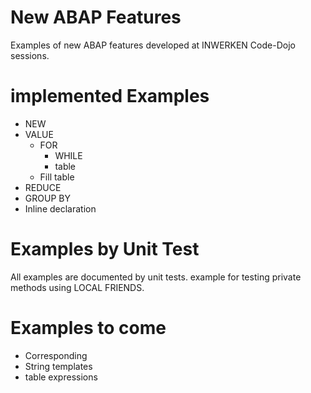 # New ABAP Features
Examples of new ABAP features developed at INWERKEN Code-Dojo sessions.

# implemented Examples
* NEW
* VALUE
  * FOR
    * WHILE
    * table
  * Fill table
* REDUCE
* GROUP BY
* Inline declaration

# Examples by Unit Test
All examples are documented by unit tests.
example for testing private methods using LOCAL FRIENDS.

# Examples to come
* Corresponding
* String templates
* table expressions
